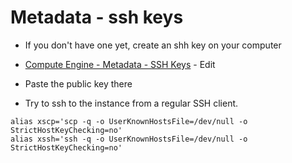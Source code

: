 # Metadata - ssh keys

* If you don't have one yet, create an shh key on your computer
* [Compute Engine - Metadata - SSH Keys](https://console.cloud.google.com/compute/metadata/sshKeys) - Edit
* Paste the public key there

* Try to ssh to the instance from a regular SSH client.

```
alias xscp='scp -q -o UserKnownHostsFile=/dev/null -o StrictHostKeyChecking=no'
alias xssh='ssh -q -o UserKnownHostsFile=/dev/null -o StrictHostKeyChecking=no'
```


